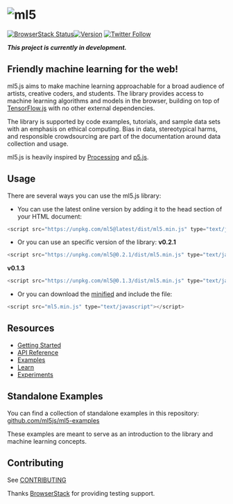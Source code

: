 # ![ml5](https://user-images.githubusercontent.com/10605821/41332516-2ee26714-6eac-11e8-83e4-a40b8761e764.png)

[![BrowserStack Status](https://www.browserstack.com/automate/badge.svg?badge_key=QVNDdlkvMzNYSmhRRWlweXlIOTBENkd0MDBCOUJlbmFVZFRneFIzNlh4az0tLXA4S0loSGNlVUc2V2I3cVdLdXBKdGc9PQ==--8a5e5bfd3eafbba0702c02ec57ffec9d627a78ef)](https://www.browserstack.com/automate/public-build/QVNDdlkvMzNYSmhRRWlweXlIOTBENkd0MDBCOUJlbmFVZFRneFIzNlh4az0tLXA4S0loSGNlVUc2V2I3cVdLdXBKdGc9PQ==--8a5e5bfd3eafbba0702c02ec57ffec9d627a78ef)[![Version](https://img.shields.io/npm/v/ml5.svg?style=flat-square)](https://www.npmjs.com/package/ml5)
[![Twitter Follow](https://img.shields.io/twitter/follow/espadrine.svg?style=social&label=Follow)](https://twitter.com/ml5js)



**_This project is currently in development._**

## Friendly machine learning for the web!

ml5.js aims to make machine learning approachable for a broad audience of artists, creative coders, and students. The library provides access to machine learning algorithms and models in the browser, building on top of [TensorFlow.js](https://js.tensorflow.org/) with no other external dependencies.

The library is supported by code examples, tutorials, and sample data sets with an emphasis on ethical computing. Bias in data, stereotypical harms, and responsible crowdsourcing are part of the documentation around data collection and usage.

ml5.js is heavily inspired by [Processing](https://processing.org/) and [p5.js](https://p5js.org/).

## Usage

There are several ways you can use the ml5.js library:

* You can use the latest online version by adding it to the head section of your HTML document:

```javascript
<script src="https://unpkg.com/ml5@latest/dist/ml5.min.js" type="text/javascript"></script>
```

* Or you can use an specific version of the library:
**v0.2.1**
```javascript
<script src="https://unpkg.com/ml5@0.2.1/dist/ml5.min.js" type="text/javascript"></script>
```

**v0.1.3**
```javascript
<script src="https://unpkg.com/ml5@0.1.3/dist/ml5.min.js" type="text/javascript"></script>
```

* Or you can download the [minified](https://raw.githubusercontent.com/ml5js/ml5-library/master/dist/ml5.min.js) and include the file:

```javascript
<script src="ml5.min.js" type="text/javascript"></script>
```

## Resources

- [Getting Started](https://ml5js.org/docs/getting-started)
- [API Reference](https://ml5js.org/docs/ImageClassifier)
- [Examples](https://ml5js.org/docs/quick-start)
- [Learn](https://ml5js.org/docs/glossary-machine-learning)
- [Experiments](https://ml5js.org/en/experiments)

## Standalone Examples

You can find a collection of standalone examples in this repository: [github.com/ml5js/ml5-examples](https://github.com/ml5js/ml5-examples)

These examples are meant to serve as an introduction to the library and machine learning concepts.

## Contributing

See [CONTRIBUTING](CONTRIBUTING.md)

Thanks [BrowserStack](https://www.browserstack.com/) for providing testing support.

